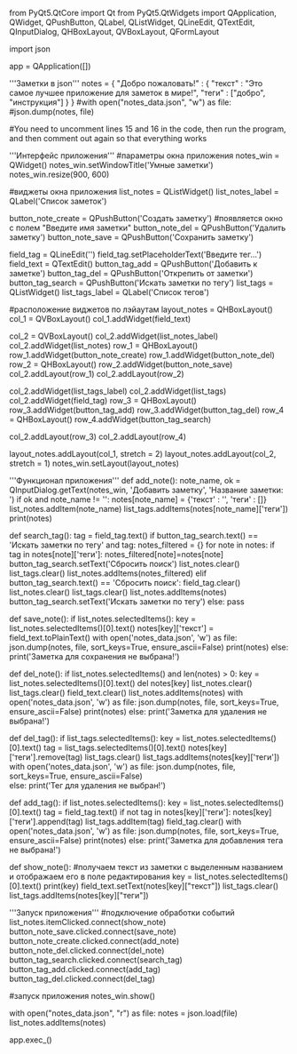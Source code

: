 from PyQt5.QtCore import Qt
from PyQt5.QtWidgets import QApplication, QWidget, QPushButton, QLabel, QListWidget, QLineEdit, QTextEdit, QInputDialog, QHBoxLayout, QVBoxLayout, QFormLayout
 
import json
 
app = QApplication([])
 
'''Заметки в json'''
notes = {
    "Добро пожаловать!" : {
        "текст" : "Это самое лучшее приложение для заметок в мире!",
        "теги" : ["добро", "инструкция"]
    }
}
#with open("notes_data.json", "w") as file:
    #json.dump(notes, file)

#You need to uncomment lines 15 and 16 in the code, then run the program, and then comment out again so that everything works

'''Интерфейс приложения'''
#параметры окна приложения
notes_win = QWidget()
notes_win.setWindowTitle('Умные заметки')
notes_win.resize(900, 600)
 
#виджеты окна приложения
list_notes = QListWidget()
list_notes_label = QLabel('Список заметок')
 
button_note_create = QPushButton('Создать заметку') #появляется окно с полем "Введите имя заметки"
button_note_del = QPushButton('Удалить заметку')
button_note_save = QPushButton('Сохранить заметку')
 
field_tag = QLineEdit('')
field_tag.setPlaceholderText('Введите тег...')
field_text = QTextEdit()
button_tag_add = QPushButton('Добавить к заметке')
button_tag_del = QPushButton('Открепить от заметки')
button_tag_search = QPushButton('Искать заметки по тегу')
list_tags = QListWidget()
list_tags_label = QLabel('Список тегов')
 
#расположение виджетов по лэйаутам
layout_notes = QHBoxLayout()
col_1 = QVBoxLayout()
col_1.addWidget(field_text)
 
col_2 = QVBoxLayout()
col_2.addWidget(list_notes_label)
col_2.addWidget(list_notes)
row_1 = QHBoxLayout()
row_1.addWidget(button_note_create)
row_1.addWidget(button_note_del)
row_2 = QHBoxLayout()
row_2.addWidget(button_note_save)
col_2.addLayout(row_1)
col_2.addLayout(row_2)
 
col_2.addWidget(list_tags_label)
col_2.addWidget(list_tags)
col_2.addWidget(field_tag)
row_3 = QHBoxLayout()
row_3.addWidget(button_tag_add)
row_3.addWidget(button_tag_del)
row_4 = QHBoxLayout()
row_4.addWidget(button_tag_search)
 
col_2.addLayout(row_3)
col_2.addLayout(row_4)
 
layout_notes.addLayout(col_1, stretch = 2)
layout_notes.addLayout(col_2, stretch = 1)
notes_win.setLayout(layout_notes)




'''Функционал приложения'''
def add_note():
    note_name, ok = QInputDialog.getText(notes_win, 'Добавить заметку', 'Название заметки: ')
    if ok and note_name != '':
        notes[note_name] = {'текст' : '', 'теги' : []}
        list_notes.addItem(note_name)
        list_tags.addItems(notes[note_name]['теги'])
        print(notes)  

def search_tag():
    tag = field_tag.text()
    if button_tag_search.text() == 'Искать заметки по тегу' and tag:
        notes_filtered = {}
        for note in notes:
            if tag in notes[note]['теги']:
                notes_filtered[note]=notes[note]
        button_tag_search.setText('Сбросить поиск')
        list_notes.clear()
        list_tags.clear()
        list_notes.addItems(notes_filtered)
    elif button_tag_search.text() == 'Сбросить поиск':
        field_tag.clear()
        list_notes.clear()
        list_tags.clear()
        list_notes.addItems(notes)
        button_tag_search.setText('Искать заметки по тегу')
    else:
        pass
            
            


def save_note():
    if list_notes.selectedItems():
        key = list_notes.selectedItems()[0].text()
        notes[key]['текст'] = field_text.toPlainText()
        with open('notes_data.json', 'w') as file:
            json.dump(notes, file, sort_keys=True, ensure_ascii=False)
        print(notes)
    else:
        print('Заметка для сохранения не выбрана!')


def del_note():
    if list_notes.selectedItems() and len(notes) > 0:
        key = list_notes.selectedItems()[0].text()
        del notes[key]
        list_notes.clear()
        list_tags.clear()
        field_text.clear()
        list_notes.addItems(notes)
        with open('notes_data.json', 'w') as file:
            json.dump(notes, file, sort_keys=True, ensure_ascii=False)
        print(notes)
    else:
        print('Заметка для удаления не выбрана!')



def del_tag():
    if list_tags.selectedItems():
        key = list_notes.selectedItems()[0].text()
        tag = list_tags.selectedItems()[0].text()
        notes[key]['теги'].remove(tag)
        list_tags.clear()
        list_tags.addItems(notes[key]['теги'])
        with open('notes_data.json', 'w') as file:
            json.dump(notes, file, sort_keys=True, ensure_ascii=False)    
    else:
        print('Тег для удаления не выбран!')



def add_tag():
    if list_notes.selectedItems():
        key = list_notes.selectedItems()[0].text()
        tag = field_tag.text()
        if not tag in notes[key]['теги']:
            notes[key]['теги'].append(tag)
            list_tags.addItem(tag)
            field_tag.clear()
        with open('notes_data.json', 'w') as file:
            json.dump(notes, file, sort_keys=True, ensure_ascii=False)
        print(notes)
    else:
        print('Заметка для добавления тега не выбрана!')            





def show_note():
    #получаем текст из заметки с выделенным названием и отображаем его в поле редактирования
    key = list_notes.selectedItems()[0].text()
    print(key)
    field_text.setText(notes[key]["текст"])
    list_tags.clear()
    list_tags.addItems(notes[key]["теги"])
 
'''Запуск приложения'''
#подключение обработки событий
list_notes.itemClicked.connect(show_note)
button_note_save.clicked.connect(save_note)
button_note_create.clicked.connect(add_note)
button_note_del.clicked.connect(del_note)
button_tag_search.clicked.connect(search_tag)
button_tag_add.clicked.connect(add_tag)
button_tag_del.clicked.connect(del_tag)


#запуск приложения 
notes_win.show()

with open("notes_data.json", "r") as file:
    notes = json.load(file)
    list_notes.addItems(notes)
    

app.exec_()
